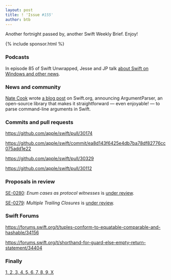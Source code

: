 ```yaml
---
layout: post
title: ! 'Issue #155'
author: btb
---
```


Another fortnight passed by, another Swift Weekly Brief. Enjoy!

<!--excerpt-->

{% include sponsor.html %}

### Podcasts

In episode 85 of Swift Unwrapped, Jesse and JP talk [about Swift on Windows and other news](https://spec.fm/podcasts/swift-unwrapped/317221).

### News and community

[Nate Cook](https://twitter.com/nnnnnnnn/) wrote [a blog post](https://swift.org/blog/argument-parser/) on Swift.org,
announcing ArgumentParser, an open-source library that makes it straightforward
— even enjoyable! — to parse command-line arguments in Swift.

### Commits and pull requests

https://github.com/apple/swift/pull/30174

https://github.com/apple/swift/commit/ea8d143f6425e4db7ba78df82776cc075add1e22

https://github.com/apple/swift/pull/30329

https://github.com/apple/swift/pull/30112

### Proposals in review

[SE-0280](https://github.com/apple/swift-evolution/blob/master/proposals/0280-enum-cases-as-protocol-witnesses.md): *Enum cases as protocol witnesses* is [under review](https://forums.swift.org/t/se-0280-enum-cases-as-protocol-witnesses/34257).

[SE-0279](https://github.com/apple/swift-evolution/blob/master/proposals/0279-multiple-trailing-closures.md): *Multiple Trailing Closures* is [under review](https://forums.swift.org/t/se-0279-multiple-trailing-closures/34255).

### Swift Forums

https://forums.swift.org/t/tuples-conform-to-equatable-comparable-and-hashable/34156

https://forums.swift.org/t/shorthand-for-guard-else-empty-return-statement/34404

### Finally

[1, 2, 3, 4, 5, 6, 7, 8, 9, X](https://twitter.com/jckarter/status/1234598045511106561)
